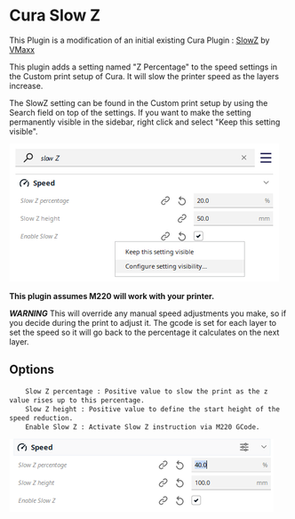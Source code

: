 # Cura Slow Z

This Plugin is a modification of an initial existing Cura Plugin : [SlowZ](https://github.com/VMaxx/SlowZ) by [VMaxx](https://github.com/VMaxx)

This plugin adds a setting named "Z Percentage" to the speed settings in the Custom print setup of Cura. It will slow the printer speed as the layers increase.

The SlowZ setting can be found in the Custom print setup by using the Search field on top of the settings. If you want to make the setting permanently visible in the sidebar, right click and select "Keep this setting visible".

![Option](./images/options.png)

**This plugin assumes M220 will work with your printer.**

***WARNING***
This will override any manual speed adjustments you make, so if you decide during the print to adjust it.  The gcode is set for each layer to set the speed so it will go back to the percentage it calculates on the next layer.

## Options

        Slow Z percentage : Positive value to slow the print as the z value rises up to this percentage.
        Slow Z height : Positive value to define the start height of the speed reduction.
        Enable Slow Z : Activate Slow Z instruction via M220 GCode.

![Speed Option](./images/speed.png)